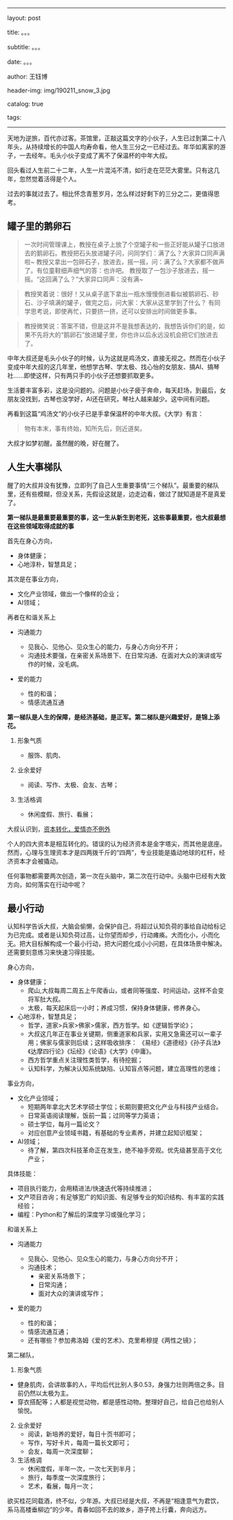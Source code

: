  --- 
 
 layout:     post 
 
 title:      。。。 
 
 subtitle:   。。。
 
 date:       。。。
 
 author:     王钰博 
 
 header-img: img/190211_snow_3.jpg 
 
 catalog: true 
 
 tags: 
 
 --- 
 
天地为逆旅，百代亦过客。茶馆里，正敲这篇文字的小伙子，人生已过到第二十八年头，从持续增长的中国人均寿命看，他人生三分之一已经过去。年华如离家的游子，一去经年。毛头小伙子变成了离不了保温杯的中年大叔。

回头看过人生前二十二年，人生一片混沌不清，如行走在茫茫大雾里。只有这几年，忽然觉着活得是个人。

过去的事就过去了。相比怀念青葱岁月，怎么样过好剩下的三分之二，更值得思考。



## 罐子里的鹅卵石
> 一次时间管理课上，教授在桌子上放了个空罐子和一些正好能从罐子口放进去的鹅卵石。教授把石头放进罐子问，问同学们：满了么？大家异口同声满啦~
> 教授又拿出一包碎石子，放进去，摇一摇，问：满了么？大家都不做声了。有位童鞋细声细气的答：也许吧。
教授取了一包沙子放进去，摇一摇。“这回满了么？”大家异口同声：没有满~

> 教授笑着说：很好！又从桌子底下拿出一瓶水慢慢倒进看似被鹅卵石、砂石、沙子填满的罐子，做完之后，问大家：大家从这里学到了什么？
有同学思考说，即使再忙，只要挤一挤，还可以安排出时间做更多事。

> 教授微笑说：答案不错，但是这并不是我想表达的，我想告诉你们的是，如果不先将大的“鹅卵石”放进罐子里，你也许以后永远没机会把它们放进去了。

中年大叔还是毛头小伙子的时候，认为这就是鸡汤文，直接无视之。然而在小伙子变成中年大叔的这几年里，他想学古琴、学太极、找心怡的女朋友、搞AI、搞琴社......即使这样，只有两只手的小伙子还想要抓取更多。

生活要丰富多彩，这是没问题的。问题是小伙子疲于奔命，每天赶场，到最后，女朋友没找到，古琴也没学好，AI还在研究，琴社人越来越少。这中间有问题。

再看到这篇“鸡汤文”的小伙子已是手拿保温杯的中年大叔。《大学》有言：
> 物有本末，事有终始，知所先后，则近道矣。

大叔才如梦初醒。虽然醒的晚，好在醒了。

## 人生大事梯队

醒了的大叔并没有犹豫，立即列了自己人生重要事情“三个梯队”。最重要的梯队里，还有些模糊，但没关系，先假设这就是，边走边看，做过了就知道是不是真爱了。

**第一梯队是最重要最重要的事，这一生从新生到老死，这些事最重要，也大叔最想在这些领域取得成就的事**

首先在身心方向，

- 身体健康；
- 心地淳朴，智慧具足；


其次是在事业方向，

  - 文化产业领域，做出一个像样的企业；
  - AI领域； 

再者在和谐关系上

- 沟通能力
  - 见我心、见他心、见众生心的能力，与身心方向分不开；
  - 沟通技术要强，在亲密关系场景下、在日常沟通、在面对大众的演讲或写作的时候，没毛病。

- 爱的能力
  - 性的和谐；
  - 情感流通互通


**第一梯队是人生的保障，是经济基础，是正军。第二梯队是兴趣爱好，是锦上添花。**

1. 形象气质
   - 服饰、肌肉、

2. 业余爱好
   - 阅读、写作、太极、会友、古琴；
3. 生活格调
   - 休闲度假、旅行、看展；

大叔认识到，[资本转化，爱情亦不例外](https://www.douban.com/note/654339341/)

个人的四大资本是相互转化的。错误的认为经济资本是金字塔尖，而其他是底座。然而，心理与生理资本才是四两拨千斤的“四两”，专业技能是撬动地球的杠杆，经济资本才会被撬动。

任何事物都需要两次创造，第一次在头脑中，第二次在行动中。头脑中已经有大致方向，如何落实在行动中呢？


## 最小行动
认知科学告诉大叔，大脑会偷懒，会保护自己，将超过认知负荷的事给自动给标记为已完成。或者是认知负荷过高，让你望而却步，行动瘫痪。大而化小，小而化无。把大目标解构成一个最小行动，把大问题化成小小问题，在具体场景中解决。还需要刻意练习来快速习得技能。

身心方向，

  - 身体健康；
    - 爬山,大叔每周二周五上午爬香山，或者同等强度、时间运动，这样不会变将军肚大叔。
    - 太极，每天起床后一小时；养成习惯，保持身体健康，修养身心。
  - 心地淳朴，智慧具足； 
    -  哲学，道家>兵家>佛家>儒家，西方哲学。如《逻辑哲学论》；
      - 大叔这几年正在事业关键期，侧重道家和兵家，实用又急需还可以一辈子用；佛家与儒家则后续；这样吸收排序： 《易经》《道德经》《孙子兵法》《达摩四行论》《坛经》《论语》《大学》《中庸》。
      - 西方哲学重点关注理性类哲学，有待挖掘；
    -  认知科学，为解决认知系统缺陷、认知盲点等问题，建立高理性的思维；
  

事业方向，

  - 文化产业领域；
    - 短期两年拿北大艺术学硕士学位；长期则要把文化产业与科技产业结合。
    - 日常英语阅读理解，饭前一篇；过同等学力英语；
    - 硕士学位，每月一篇论文？
    - 对应创意产业领域书籍，有基础的专业素养，并建立起知识框架；
  - AI领域；
    - 待了解，第四次科技革命正在发生，绝不袖手旁观。优先级甚至高于文化产业；

具体技能：

- 项目执行能力，会用精进法/快速迭代等持续推进； 
- 文产项目咨询；有足够宽广的知识面、有足够专业的知识结构、有丰富的实践经验；
- 编程：Python和了解后的深度学习或强化学习；

和谐关系上

- 沟通能力
  - 见我心、见他心、见众生心的能力，与身心方向分不开；
  - 沟通技术；
     - 亲密关系场景下；
     - 日常沟通；
     - 面对大众的演讲或写作；
     
- 爱的能力
  - 性的和谐；
  - 情感流通互通；
  - 还有哪些？参加弗洛姆《爱的艺术》、克里希穆提《两性之镜》；
  
第二梯队，

1. 形象气质
  - 健身肌肉，会讲故事的人，平均后代比别人多0.53，身强力壮则两倍之多。目前仍然以太极为主。
  - 穿衣搭配等；人都是视觉动物，都是感性动物。整理好自己，给自己也给别人愉悦。
  
2. 业余爱好
   - 阅读，新培养的爱好，每日十页书即可；
   - 写作，写好卡片，每周一篇长文即可；
   - 会友，每周一次深度聊；
3. 生活格调
   - 休闲度假，半年一次，一次七天到半月；
   - 旅行，每季度一次深度旅行；
   - 艺术，看展，每月一次；


欲买桂花同载酒，终不似，少年游。大叔已经是大叔，不再是“相逢意气为君饮，系马高楼垂柳边”的少年。青春如回不去的故乡，游子挎上行囊，奔向远方。








